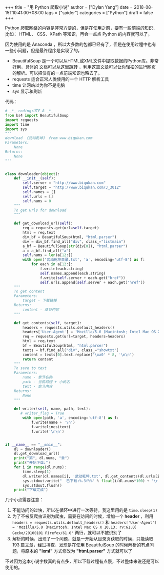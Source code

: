 +++
title = "用 Python 爬取小说"
author = ["Dylan Yang"]
date = 2018-08-15T10:41:00+08:00
tags = ["spider"]
categories = ["Python"]
draft = false
+++

Python 爬取网络的内容是非常方便的，但是在使用之前，要有一些前端的知识，比如： HTML、 CSS、XPath 等知识，再会一点点 Python 的内容就可以了。

因为使用的是 Anaconda ，所以大多数的包都已经有了，但是在使用过程中也有一些小问题，但是最终程序是实现了的。

-   BeautifulSoup 是一个可以从HTML或XML文件中提取数据的Python库。非常好用，具体的
    [
    文档可以从这里跳转](https://www.crummy.com/software/BeautifulSoup/bs4/doc/index.zh.html) ，利用这篇文章可以让你轻松的进行网页的解析。可以把仅有的一点前端知识也略去了。
-   requests 适合正常人类使用的一个 HTTP 解析工具
-   time 让网站以为你不是电脑
-   sys 显示和刷新

代码：

```python
# _*_ coding:UTF-8 _*_
from bs4 import BeautifulSoup
import requests
import time
import sys
"""
download 《武动乾坤》 from www.biqukan.com
Parameters:
    None
Returns:
    None
"""


class downloader(object):
    def __init__(self):
        self.server = "http://www.biqukan.com"
        self.target = "http://www.biqukan.com/3_3012"
        self.names = []
        self.urls = []
        self.nums = 0
    """
    To get Urls for download
    """

    def get_download_url(self):
        req = requests.get(url=self.target)
        html = req.text
        div_bf = BeautifulSoup(html, "html.parser")
        div = div_bf.find_all("div", class_="listmain")
        a_bf = BeautifulSoup(str(div[0]), "html.parser")
        a = a_bf.find_all("a")
        self.nums = len(a[12:])
        with open('武动乾坤目录.txt', 'a', encoding='utf-8') as f:
            for each in a[12:]:
                f.write(each.string)
                self.names.append(each.string)
                f.write(self.server + each.get("href"))
                self.urls.append(self.server + each.get("href"))
    """
    To get content
    Parameters:
        target - 下载链接
    Returns:
        content - 章节内容
    """

    def get_contents(self, target):
        headers = requests.utils.default_headers()
        headers['User-Agent'] = 'Mozilla/5.0 (Macintosh; Intel Mac OS X 10.13; rv:61.0) Gecko/20100101 Firefox/61.0'
        req = requests.get(url=target, headers=headers)
        html = req.text
        bf = BeautifulSoup(html, "html.parser")
        texts = bf.find_all("div", class_="showtxt")
        content = texts[0].text.replace('\xa0' * 8, '\n\n')
        return content
    """
    To save to text
    Parameters:
        name - 章节名称
        path - 当前路径 + 小说名
        text - 章节内容
    Returns:
        None
    """

    def writer(self, name, path, text):
       # writer_flag = True
        with open(path, 'a', encoding='utf-8') as f:
            f.write(name + '\n')
            f.writelines(text)
            f.write('\n\n')


if __name__ == "__main__":
    dl = downloader()
    dl.get_download_url()
    print("第", dl.nums, "章")
    print("开始下载:")
    for i in range(dl.nums):
        time.sleep(1)
        dl.writer(dl.names[i], '武动乾坤.txt', dl.get_contents(dl.urls[i]))
        sys.stdout.write("  已下载:%.3f%%" % float(i/dl.nums*100) + '\r')
        sys.stdout.flush()
    print("下载完成")
```

几个小点需要注意：

1.  不能访问的过快，所以在循环中进行一次等待，我这里用的是 `time.sleep(1)`
2.  为了不被反爬虫识别为爬虫，需要在访问的时候，增加一个 **header** ，利用 `headers = requests.utils.default_headers()` 和
    `headers['User-Agent'] = 'Mozilla/5.0 (Macintosh; Intel Mac OS X 10.13; rv:61.0) Gecko/20100101 Firefox/61.0'` 两行，就可以不被识别了
3.  解析的时候，出现了一个问题，就是一开始从目录页获取的时候，只能读取 193 篇文章，经过排查，发现是在使用 BeautifulSoup 的时候解析的有点问题，将原本的 **"lxml"** 方式修改为 **"html.parser"** 方式就可以了

不过因为这本小说字数真的有点多，所以下载过程有点慢，不过整体来说还是可以使用的。
